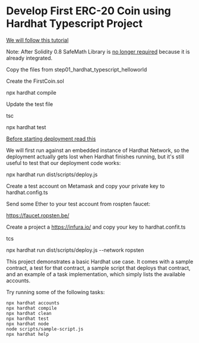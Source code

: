 # Develop First ERC-20 Coin using Hardhat Typescript Project

[We will follow this tutorial](https://www.toptal.com/ethereum/create-erc20-token-tutorial)

Note: After Solidity 0.8 SafeMath Library is [no longer required](https://soliditydeveloper.com/solidity-0.8) because it is already integrated.

Copy the files from step01_hardhat_typescript_helloworld

Create the FirstCoin.sol

npx hardhat compile

Update the test file

tsc

npx hardhat test

[Before starting deployment read this](https://hardhat.org/tutorial/deploying-to-a-live-network.html)

We will first run against an embedded instance of Hardhat Network, so the deployment actually gets lost when Hardhat finishes running, but it's still useful to test that our deployment code works:

npx hardhat run dist/scripts/deploy.js

Create a test account on Metamask and copy your private key to hardhat.config.ts

Send some Ether to your test account from rospten faucet:

https://faucet.ropsten.be/


Create a project a https://infura.io/ and copy your key to hardhat.confit.ts

tcs

npx hardhat run dist/scripts/deploy.js --network ropsten




This project demonstrates a basic Hardhat use case. It comes with a sample contract, a test for that contract, a sample script that deploys that contract, and an example of a task implementation, which simply lists the available accounts.

Try running some of the following tasks:

```shell
npx hardhat accounts
npx hardhat compile
npx hardhat clean
npx hardhat test
npx hardhat node
node scripts/sample-script.js
npx hardhat help
```
